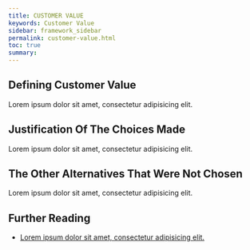```yaml
---
title: CUSTOMER VALUE
keywords: Customer Value
sidebar: framework_sidebar
permalink: customer-value.html
toc: true
summary:
---
```


## Defining Customer Value
Lorem ipsum dolor sit amet, consectetur adipisicing elit.

## Justification Of The Choices Made
Lorem ipsum dolor sit amet, consectetur adipisicing elit.

## The Other Alternatives That Were Not Chosen
Lorem ipsum dolor sit amet, consectetur adipisicing elit.

## Further Reading
* [Lorem ipsum dolor sit amet, consectetur adipisicing elit.]()
